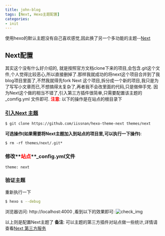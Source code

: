 ```yaml
---
title: john-blog
tags: [Next, Hexo主题配置]
categories:
- init
---
```

使用hexo的默认主题没有自己喜欢感觉,因此换了另一个多功能的主题--[Next](https://github.com/iissnan/hexo-theme-next)

## Next配置
其实这个没有什么好介绍的, 就是按照官方文档clone下来的项目,会包含.git这个文件,个人觉得比较恶心,所以直接删掉了.那样我就成功的将next这个项目合并到了我blog项目里面了,不然我就得先fork Next 这个项目,拆分成一个新的项目,我只是为了写写小文章而已,不想搞得太复杂了,再者我不会改里面的代码,只是做伸手党.
因为Next这个做的相当不错了,引入第三方插件很简单,只需要配置该主题的_comfig.yml 文件即可.
**<font color="red">注意</font>**: 以下的操作是在站点的根目录下

### [引入Next 主题](http://theme-next.iissnan.com/getting-started.html)
```bash
$ git clone https://github.com/iissnan/hexo-theme-next themes/next
```
**可选操作(如果需要将Next主题加入到站点的项目里,可以执行一下操作)**:
```
$ rm -rf themes/next/.git*
```

### 修改**<font color="red">站点</font>**_config.yml文件
```
theme: next
```

### 验证主题
重新执行一下
```bash
$ hexo s --debug
```
浏览器访问: http://localhost:4000 ,看到以下的效果即可:
![check_img](http://theme-next.iissnan.com/uploads/five-minutes-setup/validation-default-scheme-mac.png)

以上则是配置Next主题了
**备注**:
可以主题的第三方插件对站点做一些统计,详情请查看[Next 第三方服务](http://theme-next.iissnan.com/third-party-services.html)


